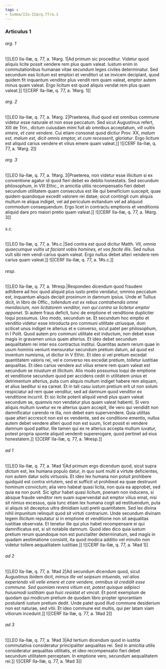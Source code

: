 ```yaml
---
tags : 
- Summa/IIa-IIæ/q.77/a.1
---
```


### Articulus 1

###### arg. 1
![[LEO IIa-IIæ, q. 77, a. 1#arg. 1|Ad primum sic proceditur. Videtur quod aliquis licite possit vendere rem plus quam valeat. Iustum enim in commutationibus humanae vitae secundum leges civiles determinatur. Sed secundum eas licitum est emptori et venditori ut se invicem decipiant, quod quidem fit inquantum venditor plus vendit rem quam valeat, emptor autem minus quam valeat. Ergo licitum est quod aliquis vendat rem plus quam valeat.]]
![[CERF IIa-IIæ, q. 77, a. 1#arg. 1]]

###### arg. 2
![[LEO IIa-IIæ, q. 77, a. 1#arg. 2|Praeterea, illud quod est omnibus commune videtur esse naturale et non esse peccatum. Sed sicut Augustinus refert, XIII de Trin., dictum cuiusdam mimi fuit ab omnibus acceptatum, *vili vultis emere, et care vendere*. Cui etiam consonat quod dicitur Prov. XX, *malum est, malum est, dicit omnis emptor, et cum recesserit, gloriatur*. Ergo licitum est aliquid carius vendere et vilius emere quam valeat.]]
![[CERF IIa-IIæ, q. 77, a. 1#arg. 2]]

###### arg. 3
![[LEO IIa-IIæ, q. 77, a. 1#arg. 3|Praeterea, non videtur esse illicitum si ex conventione agatur id quod fieri debet ex debito honestatis. Sed secundum philosophum, in VIII Ethic., in amicitia utilis recompensatio fieri debet secundum utilitatem quam consecutus est ille qui beneficium suscepit, quae quidem quandoque excedit valorem rei datae; sicut contingit cum aliquis multum re aliqua indiget, vel ad periculum evitandum vel ad aliquod commodum consequendum. Ergo licet in contractu emptionis et venditionis aliquid dare pro maiori pretio quam valeat.]]
![[CERF IIa-IIæ, q. 77, a. 1#arg. 3]]

###### s.c.
![[LEO IIa-IIæ, q. 77, a. 1#s.c.|Sed contra est quod dicitur Matth. VII, *omnia quaecumque vultis ut faciant vobis homines, et vos facite illis*. Sed nullus vult sibi rem vendi carius quam valeat. Ergo nullus debet alteri vendere rem carius quam valeat.]]
![[CERF IIa-IIæ, q. 77, a. 1#s.c.]]

###### resp.
![[LEO IIa-IIæ, q. 77, a. 1#resp.|Respondeo dicendum quod fraudem adhibere ad hoc quod aliquid plus iusto pretio vendatur, omnino peccatum est, inquantum aliquis decipit proximum in damnum ipsius. Unde et Tullius dicit, in libro de Offic., *tollendum est ex rebus contrahendis omne mendacium, non licitatorem venditor, non qui contra se licitetur emptor apponet*. Si autem fraus deficit, tunc de emptione et venditione dupliciter loqui possumus. Uno modo, secundum se. Et secundum hoc emptio et venditio videtur esse introducta pro communi utilitate utriusque, dum scilicet unus indiget re alterius et e converso, sicut patet per philosophum, in I Polit. Quod autem pro communi utilitate est inductum, non debet esse magis in gravamen unius quam alterius. Et ideo debet secundum aequalitatem rei inter eos contractus institui. Quantitas autem rerum quae in usum hominis veniunt mensuratur secundum pretium datum, ad quod est inventum numisma, ut dicitur in V Ethic. Et ideo si vel pretium excedat quantitatem valoris rei, vel e converso res excedat pretium, tolletur iustitiae aequalitas. Et ideo carius vendere aut vilius emere rem quam valeat est secundum se iniustum et illicitum. Alio modo possumus loqui de emptione et venditione secundum quod per accidens cedit in utilitatem unius et detrimentum alterius, puta cum aliquis multum indiget habere rem aliquam, et alius laeditur si ea careat. Et in tali casu iustum pretium erit ut non solum respiciatur ad rem quae venditur, sed ad damnum quod venditor ex venditione incurrit. Et sic licite poterit aliquid vendi plus quam valeat secundum se, quamvis non vendatur plus quam valeat habenti. Si vero aliquis multum iuvetur ex re alterius quam accepit, ille vero qui vendidit non damnificatur carendo re illa, non debet eam supervendere. Quia utilitas quae alteri accrescit non est ex vendente, sed ex conditione ementis, nullus autem debet vendere alteri quod non est suum, licet possit ei vendere damnum quod patitur. Ille tamen qui ex re alterius accepta multum iuvatur, potest propria sponte aliquid vendenti supererogare, quod pertinet ad eius honestatem.]]
![[CERF IIa-IIæ, q. 77, a. 1#resp.]]

###### ad 1
![[LEO IIa-IIæ, q. 77, a. 1#ad 1|Ad primum ergo dicendum quod, sicut supra dictum est, lex humana populo datur, in quo sunt multi a virtute deficientes, non autem datur solis virtuosis. Et ideo lex humana non potuit prohibere quidquid est contra virtutem, sed ei sufficit ut prohibeat ea quae destruunt hominum convictum; alia vero habeat quasi licita, non quia ea approbet, sed quia ea non punit. Sic igitur habet quasi licitum, poenam non inducens, si absque fraude venditor rem suam supervendat aut emptor vilius emat, nisi sit nimius excessus, quia tunc etiam lex humana cogit ad restituendum, puta si aliquis sit deceptus ultra dimidiam iusti pretii quantitatem. Sed lex divina nihil impunitum relinquit quod sit virtuti contrarium. Unde secundum divinam legem illicitum reputatur si in emptione et venditione non sit aequalitas iustitiae observata. Et tenetur ille qui plus habet recompensare ei qui damnificatus est, si sit notabile damnum. Quod ideo dico quia iustum pretium rerum quandoque non est punctaliter determinatum, sed magis in quadam aestimatione consistit, ita quod modica additio vel minutio non videtur tollere aequalitatem iustitiae.]]
![[CERF IIa-IIæ, q. 77, a. 1#ad 1]]

###### ad 2
![[LEO IIa-IIæ, q. 77, a. 1#ad 2|Ad secundum dicendum quod, sicut Augustinus ibidem dicit, *mimus ille vel seipsum intuendo, vel alios experiendo vili velle emere et care vendere, omnibus id credidit esse commune. Sed quoniam revera vitium est, potest quisque adipisci huiusmodi iustitiam qua huic resistat et vincat*. Et ponit exemplum de quodam qui modicum pretium de quodam libro propter ignorantiam postulanti iustum pretium dedit. Unde patet quod illud commune desiderium non est naturae, sed vitii. Et ideo commune est multis, qui per latam viam vitiorum incedunt.]]
![[CERF IIa-IIæ, q. 77, a. 1#ad 2]]

###### ad 3
![[LEO IIa-IIæ, q. 77, a. 1#ad 3|Ad tertium dicendum quod in iustitia commutativa consideratur principaliter aequalitas rei. Sed in amicitia utilis consideratur aequalitas utilitatis, et ideo recompensatio fieri debet secundum utilitatem perceptam. In emptione vero, secundum aequalitatem rei.]]
![[CERF IIa-IIæ, q. 77, a. 1#ad 3]]

